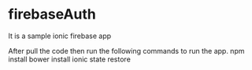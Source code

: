 # firebaseAuth
It is a sample ionic firebase app

After pull the code then run the following commands to run the app.
  npm install
  bower install
  ionic state restore
